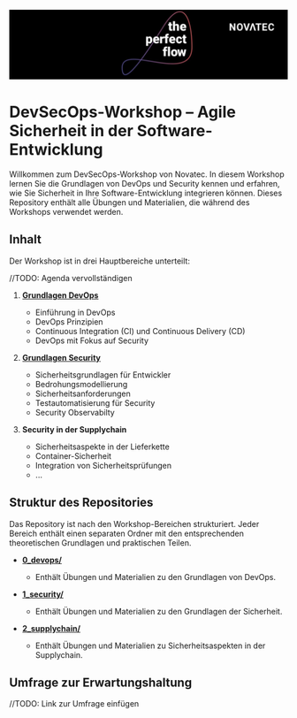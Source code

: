 !["Novatec perfect flow"](./99_assets/images/perfect-flow.jpeg)
# DevSecOps-Workshop – Agile Sicherheit in der Software-Entwicklung

Willkommen zum DevSecOps-Workshop von Novatec. In diesem Workshop lernen Sie die Grundlagen von DevOps und Security kennen und erfahren, wie Sie Sicherheit in Ihre Software-Entwicklung integrieren können.
Dieses Repository enthält alle Übungen und Materialien, die während des Workshops verwendet werden.

## Inhalt

Der Workshop ist in drei Hauptbereiche unterteilt:

//TODO: Agenda vervollständigen

1. [**Grundlagen DevOps**](0_devops/README.md)

   - Einführung in DevOps
   - DevOps Prinzipien
   - Continuous Integration (CI) und Continuous Delivery (CD)
   - DevOps mit Fokus auf Security

2. [**Grundlagen Security**](1_security/README.md)

   - Sicherheitsgrundlagen für Entwickler
   - Bedrohungsmodellierung
   - Sicherheitsanforderungen
   - Testautomatisierung für Security
   - Security Observabilty

3. **Security in der Supplychain**

   - Sicherheitsaspekte in der Lieferkette
   - Container-Sicherheit
   - Integration von Sicherheitsprüfungen
   - ...

## Struktur des Repositories

Das Repository ist nach den Workshop-Bereichen strukturiert. Jeder Bereich enthält einen separaten Ordner mit den entsprechenden theoretischen Grundlagen und praktischen Teilen.

- [**0_devops/**](./0_devops/)
  - Enthält Übungen und Materialien zu den Grundlagen von DevOps.

- [**1_security/**](./1_security/)
  - Enthält Übungen und Materialien zu den Grundlagen der Sicherheit.

- [**2_supplychain/**](./2_supplychain/)
  - Enthält Übungen und Materialien zu Sicherheitsaspekten in der Supplychain.

## Umfrage zur Erwartungshaltung

//TODO: Link zur Umfrage einfügen
